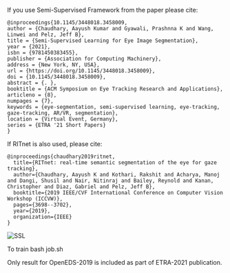 If you use Semi-Supervised Framework from the paper please cite:

```
@inproceedings{10.1145/3448018.3458009,
author = {Chaudhary, Aayush Kumar and Gyawali, Prashnna K and Wang, Linwei and Pelz, Jeff B},
title = {Semi-Supervised Learning for Eye Image Segmentation},
year = {2021},
isbn = {9781450383455},
publisher = {Association for Computing Machinery},
address = {New York, NY, USA},
url = {https://doi.org/10.1145/3448018.3458009},
doi = {10.1145/3448018.3458009},
abstract = {. },
booktitle = {ACM Symposium on Eye Tracking Research and Applications},
articleno = {8},
numpages = {7},
keywords = {eye-segmentation, semi-supervised learning, eye-tracking, gaze-tracking, AR/VR, segmentation},
location = {Virtual Event, Germany},
series = {ETRA '21 Short Papers}
}

```


If RITnet is also used, please cite:
```
@inproceedings{chaudhary2019ritnet,
  title={RITnet: real-time semantic segmentation of the eye for gaze tracking},
  author={Chaudhary, Aayush K and Kothari, Rakshit and Acharya, Manoj and Dangi, Shusil and Nair, Nitinraj and Bailey, Reynold and Kanan, Christopher and Diaz, Gabriel and Pelz, Jeff B},
  booktitle={2019 IEEE/CVF International Conference on Computer Vision Workshop (ICCVW)},
  pages={3698--3702},
  year={2019},
  organization={IEEE}
}

```


![SSL](https://user-images.githubusercontent.com/36228359/121118674-480bb900-c7e8-11eb-833f-b3369fe31f0e.png)



To train 
bash job.sh



Only result for OpenEDS-2019 is included as part of ETRA-2021 publication.


